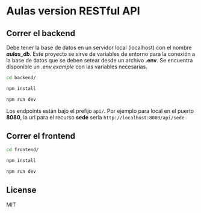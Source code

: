 Aulas version RESTful API
==================================

Correr el backend
---------------

Debe tener la base de datos en un servidor local (localhost) con el nombre ***aulas_db***. Este proyecto se sirve de variables de entorno para la conexión a la base de datos
que se deben setear desde un archivo **.env**. Se encuentra disponible un *.env.example* con las variables necesarias.

```sh
cd backend/

npm install

npm run dev

```

Los endpoints están bajo el prefijo `api/`. Por ejemplo para local en el puerto **8080**, la url para el recurso **sede** sería `http://localhost:8080/api/sede`

Correr el frontend
------
```sh
cd frontend/

npm install

npm run dev

```

License
-------

MIT
